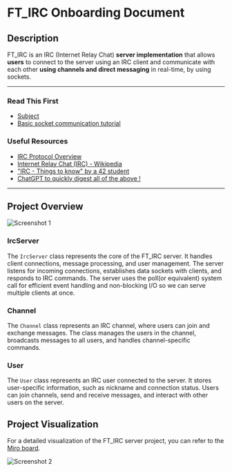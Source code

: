 # FT_IRC Onboarding Document

## Description

FT_IRC is an IRC (Internet Relay Chat) **server implementation** that allows **users** to connect to the server using an IRC client and communicate with each other **using channels and direct messaging** in real-time, by using sockets.

---

### Read This First
- [Subject](https://github.com/Djbrl/ft_irc/blob/main/en.subject.pdf)
- [Basic socket communication tutorial](https://medium.com/from-the-scratch/http-server-what-do-you-need-to-know-to-build-a-simple-http-server-from-scratch-d1ef8945e4fa)

### Useful Resources
- [IRC Protocol Overview](https://tools.ietf.org/html/rfc2810)
- [Internet Relay Chat (IRC) - Wikipedia](https://en.wikipedia.org/wiki/Internet_Relay_Chat)
- ["IRC - Things to know" by a 42 student ](https://ircgod.com/docs/irc/to_know/)
- [ChatGPT to quickly digest all of the above !](https://chat.openai.com)

---
## Project Overview

![Screenshot 1](https://imgur.com/a/PzxC530)


### IrcServer

The `IrcServer` class represents the core of the FT_IRC server. It handles client connections, message processing, and user management. The server listens for incoming connections, establishes data sockets with clients, and responds to IRC commands. The server uses the poll(or equivalent) system call for efficient event handling and non-blocking I/O so we can serve multiple clients at once.

### Channel

The `Channel` class represents an IRC channel, where users can join and exchange messages. The class manages the users in the channel, broadcasts messages to all users, and handles channel-specific commands.

### User

The `User` class represents an IRC user connected to the server. It stores user-specific information, such as nickname and connection status. Users can join channels, send and receive messages, and interact with other users on the server.

## Project Visualization

For a detailed visualization of the FT_IRC server project, you can refer to the [Miro board](https://miro.com/app/board/uXjVMz5U6PI=/?share_link_id=179689716548).


![Screenshot 2](https://imgur.com/a/zIbXcbz)

